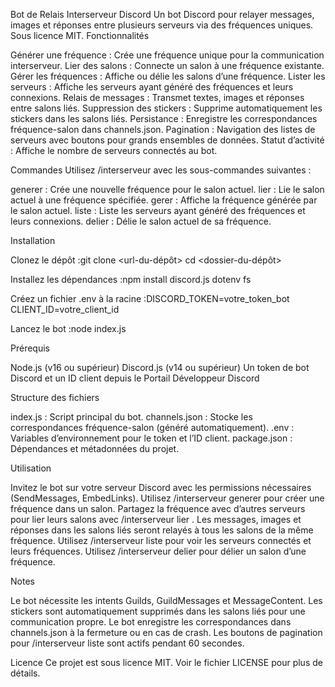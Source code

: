 Bot de Relais Interserveur Discord
Un bot Discord pour relayer messages, images et réponses entre plusieurs serveurs via des fréquences uniques. Sous licence MIT.
Fonctionnalités

Générer une fréquence : Crée une fréquence unique pour la communication interserveur.
Lier des salons : Connecte un salon à une fréquence existante.
Gérer les fréquences : Affiche ou délie les salons d’une fréquence.
Lister les serveurs : Affiche les serveurs ayant généré des fréquences et leurs connexions.
Relais de messages : Transmet textes, images et réponses entre salons liés.
Suppression des stickers : Supprime automatiquement les stickers dans les salons liés.
Persistance : Enregistre les correspondances fréquence-salon dans channels.json.
Pagination : Navigation des listes de serveurs avec boutons pour grands ensembles de données.
Statut d’activité : Affiche le nombre de serveurs connectés au bot.

Commandes
Utilisez /interserveur avec les sous-commandes suivantes :

generer : Crée une nouvelle fréquence pour le salon actuel.
lier  : Lie le salon actuel à une fréquence spécifiée.
gerer : Affiche la fréquence générée par le salon actuel.
liste : Liste les serveurs ayant généré des fréquences et leurs connexions.
delier : Délie le salon actuel de sa fréquence.

Installation

Clonez le dépôt :git clone <url-du-dépôt>
cd <dossier-du-dépôt>


Installez les dépendances :npm install discord.js dotenv fs


Créez un fichier .env à la racine :DISCORD_TOKEN=votre_token_bot
CLIENT_ID=votre_client_id


Lancez le bot :node index.js



Prérequis

Node.js (v16 ou supérieur)
Discord.js (v14 ou supérieur)
Un token de bot Discord et un ID client depuis le Portail Développeur Discord

Structure des fichiers

index.js : Script principal du bot.
channels.json : Stocke les correspondances fréquence-salon (généré automatiquement).
.env : Variables d’environnement pour le token et l’ID client.
package.json : Dépendances et métadonnées du projet.

Utilisation

Invitez le bot sur votre serveur Discord avec les permissions nécessaires (SendMessages, EmbedLinks).
Utilisez /interserveur generer pour créer une fréquence dans un salon.
Partagez la fréquence avec d’autres serveurs pour lier leurs salons avec /interserveur lier <frequence>.
Les messages, images et réponses dans les salons liés seront relayés à tous les salons de la même fréquence.
Utilisez /interserveur liste pour voir les serveurs connectés et leurs fréquences.
Utilisez /interserveur delier pour délier un salon d’une fréquence.

Notes

Le bot nécessite les intents Guilds, GuildMessages et MessageContent.
Les stickers sont automatiquement supprimés dans les salons liés pour une communication propre.
Le bot enregistre les correspondances dans channels.json à la fermeture ou en cas de crash.
Les boutons de pagination pour /interserveur liste sont actifs pendant 60 secondes.

Licence
Ce projet est sous licence MIT. Voir le fichier LICENSE pour plus de détails.
